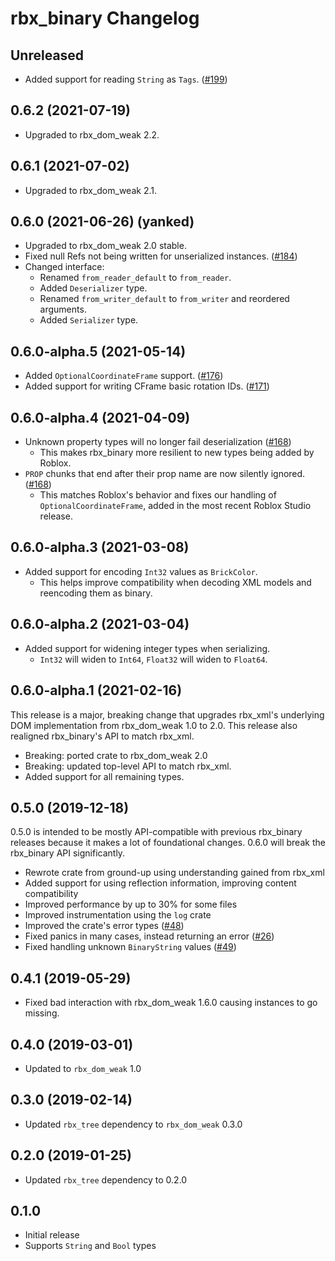 # rbx_binary Changelog

## Unreleased
* Added support for reading `String` as `Tags`. ([#199][pr-199])

[pr-199]: https://github.com/rojo-rbx/rbx-dom/pull/199

## 0.6.2 (2021-07-19)
* Upgraded to rbx\_dom\_weak 2.2.

## 0.6.1 (2021-07-02)
* Upgraded to rbx\_dom\_weak 2.1.

## 0.6.0 (2021-06-26) (yanked)
* Upgraded to rbx\_dom\_weak 2.0 stable.
* Fixed null Refs not being written for unserialized instances. ([#184][pr-184])
* Changed interface:
  * Renamed `from_reader_default` to `from_reader`.
  * Added `Deserializer` type.
  * Renamed `from_writer_default` to `from_writer` and reordered arguments.
  * Added `Serializer` type.

[pr-184]: https://github.com/rojo-rbx/rbx-dom/pull/184

## 0.6.0-alpha.5 (2021-05-14)
* Added `OptionalCoordinateFrame` support. ([#176][pr-176])
* Added support for writing CFrame basic rotation IDs. ([#171][pr-171])

[pr-171]: https://github.com/rojo-rbx/rbx-dom/pull/171
[pr-176]: https://github.com/rojo-rbx/rbx-dom/pull/176

## 0.6.0-alpha.4 (2021-04-09)
* Unknown property types will no longer fail deserialization ([#168][pr-168])
    * This makes rbx_binary more resilient to new types being added by Roblox.
* `PROP` chunks that end after their prop name are now silently ignored. ([#168][pr-168])
    * This matches Roblox's behavior and fixes our handling of `OptionalCoordinateFrame`, added in the most recent Roblox Studio release.

[pr-168]: https://github.com/rojo-rbx/rbx-dom/pull/168

## 0.6.0-alpha.3 (2021-03-08)
* Added support for encoding `Int32` values as `BrickColor`.
  * This helps improve compatibility when decoding XML models and reencoding them as binary.

## 0.6.0-alpha.2 (2021-03-04)
* Added support for widening integer types when serializing.
    * `Int32` will widen to `Int64`, `Float32` will widen to `Float64`.

## 0.6.0-alpha.1 (2021-02-16)
This release is a major, breaking change that upgrades rbx\_xml's underlying DOM implementation from rbx\_dom\_weak 1.0 to 2.0. This release also realigned rbx\_binary's API to match rbx_xml.

* Breaking: ported crate to rbx\_dom_weak 2.0
* Breaking: updated top-level API to match rbx_xml.
* Added support for all remaining types.

## 0.5.0 (2019-12-18)
0.5.0 is intended to be mostly API-compatible with previous rbx_binary releases because it makes a lot of foundational changes. 0.6.0 will break the rbx_binary API significantly.

* Rewrote crate from ground-up using understanding gained from rbx_xml
* Added support for using reflection information, improving content compatibility
* Improved performance by up to 30% for some files
* Improved instrumentation using the `log` crate
* Improved the crate's error types ([#48](https://github.com/rojo-rbx/rbx-dom/issues/48))
* Fixed panics in many cases, instead returning an error ([#26](https://github.com/rojo-rbx/rbx-dom/issues/26))
* Fixed handling unknown `BinaryString` values ([#49](https://github.com/rojo-rbx/rbx-dom/issues/49))

## 0.4.1 (2019-05-29)
* Fixed bad interaction with rbx_dom_weak 1.6.0 causing instances to go missing.

## 0.4.0 (2019-03-01)
* Updated to `rbx_dom_weak` 1.0

## 0.3.0 (2019-02-14)
* Updated `rbx_tree` dependency to `rbx_dom_weak` 0.3.0

## 0.2.0 (2019-01-25)
* Updated `rbx_tree` dependency to 0.2.0

## 0.1.0
* Initial release
* Supports `String` and `Bool` types
